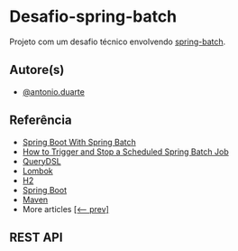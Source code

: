 
# Desafio-spring-batch

Projeto com um desafio técnico envolvendo [spring-batch](https://spring.io/projects/spring-batch).
## Autore(s)

- [@antonio.duarte](https://github.com/tonyQDuarte)

## Referência

- [Spring Boot With Spring Batch](https://www.baeldung.com/spring-boot-spring-batch)
- [How to Trigger and Stop a Scheduled Spring Batch Job](https://www.baeldung.com/spring-batch-start-stop-job)
- [QueryDSL](http://querydsl.com)
- [Lombok](https://projectlombok.org)
- [H2](https://www.h2database.com/html/main.html)
- [Spring Boot](https://spring.io/projects/spring-boot)
- [Maven](https://maven.apache.org)
- More articles [[<-- prev]](/spring-batch)


## REST API



